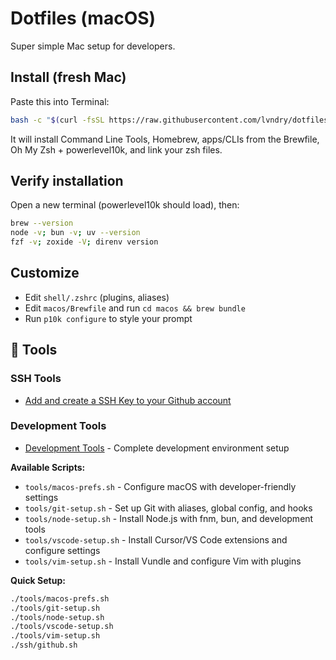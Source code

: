 # Dotfiles (macOS)

Super simple Mac setup for developers.

## Install (fresh Mac)
Paste this into Terminal:

```bash
bash -c "$(curl -fsSL https://raw.githubusercontent.com/lvndry/dotfiles/master/macos/bootstrap.sh)"
```

It will install Command Line Tools, Homebrew, apps/CLIs from the Brewfile, Oh My Zsh + powerlevel10k, and link your zsh files.

## Verify installation
Open a new terminal (powerlevel10k should load), then:
```bash
brew --version
node -v; bun -v; uv --version
fzf -v; zoxide -V; direnv version
```

## Customize
- Edit `shell/.zshrc` (plugins, aliases)
- Edit `macos/Brewfile` and run `cd macos && brew bundle`
- Run `p10k configure` to style your prompt

## 🧰 Tools

### SSH Tools
- [Add and create a SSH Key to your Github account](https://github.com/lvndry/dotfiles/tree/master/ssh)

### Development Tools
- [Development Tools](https://github.com/lvndry/dotfiles/tree/master/tools) - Complete development environment setup

**Available Scripts:**
- `tools/macos-prefs.sh` - Configure macOS with developer-friendly settings
- `tools/git-setup.sh` - Set up Git with aliases, global config, and hooks
- `tools/node-setup.sh` - Install Node.js with fnm, bun, and development tools
- `tools/vscode-setup.sh` - Install Cursor/VS Code extensions and configure settings
- `tools/vim-setup.sh` - Install Vundle and configure Vim with plugins

**Quick Setup:**
```bash
./tools/macos-prefs.sh
./tools/git-setup.sh
./tools/node-setup.sh
./tools/vscode-setup.sh
./tools/vim-setup.sh
./ssh/github.sh
```
